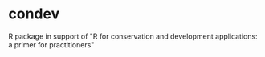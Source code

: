# condev
R package in support of "R for conservation and development applications: a primer for practitioners"
